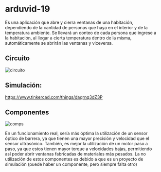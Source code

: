 # arduvid-19
Es una aplicación que abre y cierra ventanas de una habitación, dependiendo de la cantidad de personas que haya en el interior y de la temperatura ambiente. 
Se llevará un conteo de cada persona que ingrese a la habitación, al llegar a cierta temperatura dentro de la misma, automáticamente se abrirán las ventanas y viceversa.  
## Circuito
![circuito](https://i.imgur.com/vrbbDaz.png)
## Simulación:
https://www.tinkercad.com/things/daqrnq3dZ3P
## Componentes
![comps](https://i.imgur.com/4AHw1vx.png)

En un funcionamiento real, sería más óptima la utilización de un sensor óptico de barrera, ya que tienen una mayor precisión y velocidad que el sensor ultrasónico.
También, es mejor la utilización de un motor paso a paso, ya que estos tienen mayor torque a velocidades bajas, permitiendo así poder abrir ventanas fabricadas de materiales más pesados.
La no utilización de estos componentes es debido a que es un proyecto de simulación (puede haber un componente, pero siempre falta otro)
